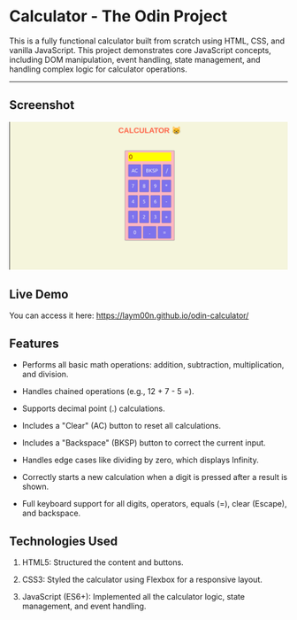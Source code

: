 # Calculator - The Odin Project

This is a fully functional calculator built from scratch using HTML, CSS, and vanilla JavaScript. This project demonstrates core JavaScript concepts, including DOM manipulation, event handling, state management, and handling complex logic for calculator operations.

***

## Screenshot

![Screenshot first](./images/screenshot.png)


## Live Demo

You can access it here: https://laym00n.github.io/odin-calculator/

## Features

* Performs all basic math operations: addition, subtraction, multiplication, and division.

* Handles chained operations (e.g., 12 + 7 - 5 =).

* Supports decimal point (.) calculations.

* Includes a "Clear" (AC) button to reset all calculations.

* Includes a "Backspace" (BKSP) button to correct the current input.

* Handles edge cases like dividing by zero, which displays Infinity.

* Correctly starts a new calculation when a digit is pressed after a result is shown.

* Full keyboard support for all digits, operators, equals (=), clear (Escape), and backspace.

## Technologies Used

1. HTML5: Structured the content and buttons.

2. CSS3: Styled the calculator using Flexbox for a responsive layout.

3. JavaScript (ES6+): Implemented all the calculator logic, state management, and event handling.

